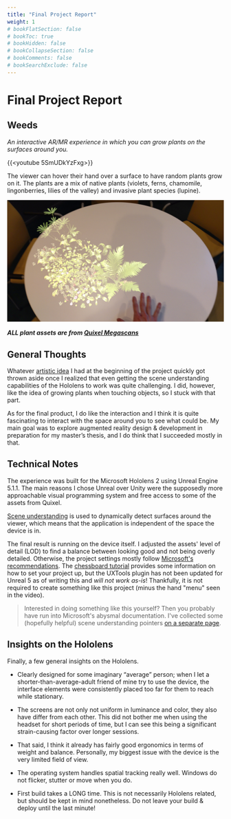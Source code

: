 ```yaml
---
title: "Final Project Report"
weight: 1
# bookFlatSection: false
# bookToc: true
# bookHidden: false
# bookCollapseSection: false
# bookComments: false
# bookSearchExclude: false
---
```


# Final Project Report

## Weeds

*An interactive AR/MR experience in which you can grow plants on the surfaces around you.*

{{<youtube 5SmUDkYzFxg>}}

The viewer can hover their hand over a surface to have random plants grow on it. The plants are a mix of native plants (violets, ferns, chamomile, lingonberries, lilies of the valley) and invasive plant species (lupine).

![](./img/demo-image.jpg)

***ALL plant assets are from [Quixel Megascans](https://quixel.com/megascans/home)***

## General Thoughts

Whatever [artistic idea](/docs/final-project-proposal) I had at the beginning of the project quickly got thrown aside once I realized that even getting the scene understanding capabilities of the Hololens to work was quite challenging. I did, however, like the idea of growing plants when touching objects, so I stuck with that part.

As for the final product, I do like the interaction and I think it is quite fascinating to interact with the space around you to see what could be. My main goal was to explore augmented reality design & development in preparation for my master’s thesis, and I do think that I succeeded mostly in that.

## Technical Notes

The experience was built for the Microsoft Hololens 2 using Unreal Engine 5.1.1. The main reasons I chose Unreal over Unity were the supposedly more approachable visual programming system and free access to some of the assets from Quixel.

[Scene understanding](https://learn.microsoft.com/en-us/windows/mixed-reality/design/scene-understanding) is used to dynamically detect surfaces around the viewer, which means that the application is independent of the space the device is in.

The final result is running on the device itself. I adjusted the assets' level of detail (LOD) to find a balance between looking good and not being overly detailed. Otherwise, the project settings mostly follow [Microsoft's recommendations](https://learn.microsoft.com/en-us/windows/mixed-reality/develop/unreal/performance-recommendations-for-unreal). The [chessboard tutorial](https://learn.microsoft.com/en-us/windows/mixed-reality/develop/unreal/tutorials/unreal-uxt-ch1) provides some information on how to set your project up, but the UXTools plugin has not been updated for Unreal 5 as of writing this and *will not work as-is*! Thankfully, it is not required to create something like this project (minus the hand "menu" seen in the video).

> Interested in doing something like this yourself? Then you probably have run into Microsoft's abysmal documentation. I've collected some (hopefully helpful) scene understanding pointers [on a separate page](/docs/hololens-scene-understanding).

## Insights on the Hololens

Finally, a few general insights on the Hololens.

- Clearly designed for some imaginary “average” person; when I let a shorter-than-average-adult friend of mine try to use the device, the interface elements were consistently placed too far for them to reach while stationary.
  
- The screens are not only not uniform in luminance and color, they also have differ from each other. This did not bother me when using the headset for short periods of time, but I can see this being a significant strain-causing factor over longer sessions.

- That said, I think it already has fairly good ergonomics in terms of weight and balance. Personally, my biggest issue with the device is the very limited field of view.

- The operating system handles spatial tracking really well. Windows do not flicker, stutter or move when you do.

- First build takes a LONG time. This is not necessarily Hololens related, but should be kept in mind nonetheless. Do not leave your build & deploy until the last minute!